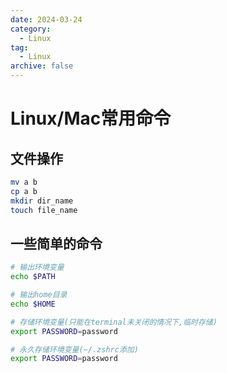 ```yaml
---
date: 2024-03-24
category:
  - Linux
tag:
  - Linux
archive: false
---
```


# Linux/Mac常用命令

## 文件操作
```bash
mv a b
cp a b
mkdir dir_name
touch file_name
```

## 一些简单的命令
```bash
# 输出环境变量
echo $PATH

# 输出home目录
echo $HOME

# 存储环境变量(只能在terminal未关闭的情况下,临时存储)
export PASSWORD=password

# 永久存储环境变量(~/.zshrc添加)
export PASSWORD=password
```